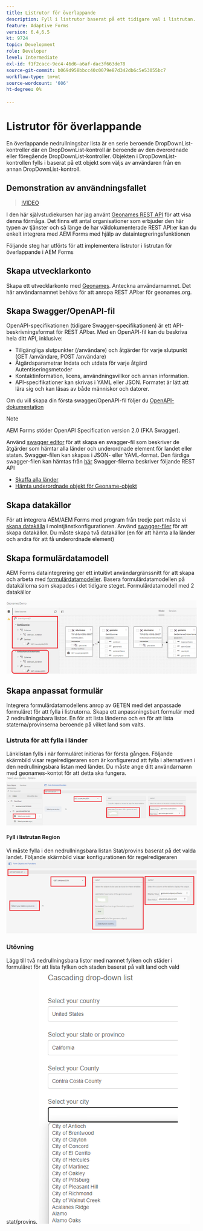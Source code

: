 ```yaml
---
title: Listrutor för överlappande
description: Fyll i listrutor baserat på ett tidigare val i listrutan.
feature: Adaptive Forms
version: 6.4,6.5
kt: 9724
topic: Development
role: Developer
level: Intermediate
exl-id: f1f2cacc-9ec4-46d6-a6af-dac3f663de78
source-git-commit: b069d958bbcc40c0079e87d342db6c5e53055bc7
workflow-type: tm+mt
source-wordcount: '606'
ht-degree: 0%

---
```


# Listrutor för överlappande

En överlappande nedrullningsbar lista är en serie beroende DropDownList-kontroller där en DropDownList-kontroll är beroende av den överordnade eller föregående DropDownList-kontroller. Objekten i DropDownList-kontrollen fylls i baserat på ett objekt som väljs av användaren från en annan DropDownList-kontroll.

## Demonstration av användningsfallet

>[!VIDEO](https://video.tv.adobe.com/v/340344?quality=9&learn=on)

I den här självstudiekursen har jag använt [Geonames REST API](http://api.geonames.org/) för att visa denna förmåga.
Det finns ett antal organisationer som erbjuder den här typen av tjänster och så länge de har väldokumenterade REST API:er kan du enkelt integrera med AEM Forms med hjälp av dataintegreringsfunktionen

Följande steg har utförts för att implementera listrutor i listrutan för överlappande i AEM Forms

## Skapa utvecklarkonto

Skapa ett utvecklarkonto med [Geonames](https://www.geonames.org/login). Anteckna användarnamnet. Det här användarnamnet behövs för att anropa REST API:er för geonames.org.

## Skapa Swagger/OpenAPI-fil

OpenAPI-specifikationen (tidigare Swagger-specifikationen) är ett API-beskrivningsformat för REST API:er. Med en OpenAPI-fil kan du beskriva hela ditt API, inklusive:

* Tillgängliga slutpunkter (/användare) och åtgärder för varje slutpunkt (GET /användare, POST /användare)
* Åtgärdsparametrar Indata och utdata för varje åtgärd Autentiseringsmetoder
* Kontaktinformation, licens, användningsvillkor och annan information.
* API-specifikationer kan skrivas i YAML eller JSON. Formatet är lätt att lära sig och kan läsas av både människor och datorer.

Om du vill skapa din första swagger/OpenAPI-fil följer du [OpenAPI-dokumentation](https://swagger.io/docs/specification/2-0/basic-structure/)

>[!NOTE]
> AEM Forms stöder OpenAPI Specification version 2.0 (FKA Swagger).

Använd [swagger editor](https://editor.swagger.io/) för att skapa en swagger-fil som beskriver de åtgärder som hämtar alla länder och underordnade element för landet eller staten. Swagger-filen kan skapas i JSON- eller YAML-format. Den färdiga swagger-filen kan hämtas från [här](assets/swagger-files.zip)
Swagger-filerna beskriver följande REST API
* [Skaffa alla länder](http://api.geonames.org/countryInfoJSON?username=yourusername)
* [Hämta underordnade objekt för Geoname-objekt](http://api.geonames.org/childrenJSON?formatted=true&amp;geonameId=6252001&amp;username=yourusername)

## Skapa datakällor

För att integrera AEM/AEM Forms med program från tredje part måste vi [skapa datakälla](https://experienceleague.adobe.com/docs/experience-manager-learn/forms/ic-web-channel-tutorial/parttwo.html) i molntjänstkonfigurationen. Använd [swagger-filer](assets/swagger-files.zip) för att skapa datakällor.
Du måste skapa två datakällor (en för att hämta alla länder och andra för att få underordnade element)


## Skapa formulärdatamodell

AEM Forms dataintegrering ger ett intuitivt användargränssnitt för att skapa och arbeta med [formulärdatamodeller](https://experienceleague.adobe.com/docs/experience-manager-65/forms/form-data-model/create-form-data-models.html). Basera formulärdatamodellen på datakällorna som skapades i det tidigare steget. Formulärdatamodell med 2 datakällor

![fdm](assets/geonames-fdm.png)


## Skapa anpassat formulär

Integrera formulärdatamodellens anrop av GETEN med det anpassade formuläret för att fylla i listrutorna.
Skapa ett anpassningsbart formulär med 2 nedrullningsbara listor. En för att lista länderna och en för att lista staterna/provinserna beroende på vilket land som valts.

### Listruta för att fylla i länder

Länklistan fylls i när formuläret initieras för första gången. Följande skärmbild visar regelredigeraren som är konfigurerad att fylla i alternativen i den nedrullningsbara listan med länder. Du måste ange ditt användarnamn med geonames-kontot för att detta ska fungera.
![get-countries](assets/get-countries-rule-editor.png)

#### Fyll i listrutan Region

Vi måste fylla i den nedrullningsbara listan Stat/provins baserat på det valda landet. Följande skärmbild visar konfigurationen för regelredigeraren
![state-Province-options](assets/state-province-options.png)

### Utövning

Lägg till två nedrullningsbara listor med namnet fylken och städer i formuläret för att lista fylken och staden baserat på valt land och vald stat/provins.
![träning](assets/cascading-drop-down-exercise.png)
